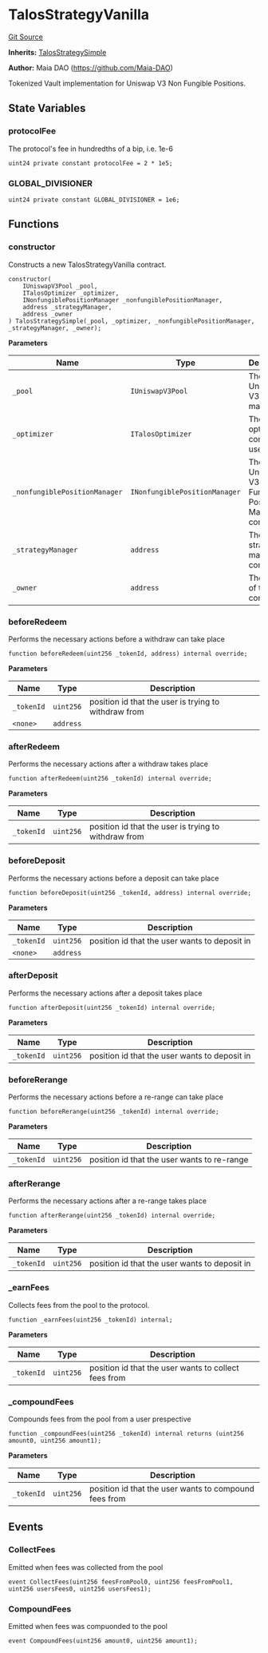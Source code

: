 # TalosStrategyVanilla
[Git Source](https://github.com/Maia-DAO/test-env-V2/blob/84b5f9e8695c91ddb02f27bb3dfb1c652f55ced4/talos/TalosStrategyVanilla.sol)

**Inherits:**
[TalosStrategySimple](/talos/strategies/TalosStrategySimple.sol/abstract.TalosStrategySimple.md)

**Author:**
Maia DAO (https://github.com/Maia-DAO)

Tokenized Vault implementation for Uniswap V3 Non Fungible Positions.


## State Variables
### protocolFee
The protocol's fee in hundredths of a bip, i.e. 1e-6


```solidity
uint24 private constant protocolFee = 2 * 1e5;
```


### GLOBAL_DIVISIONER

```solidity
uint24 private constant GLOBAL_DIVISIONER = 1e6;
```


## Functions
### constructor

Constructs a new TalosStrategyVanilla contract.


```solidity
constructor(
    IUniswapV3Pool _pool,
    ITalosOptimizer _optimizer,
    INonfungiblePositionManager _nonfungiblePositionManager,
    address _strategyManager,
    address _owner
) TalosStrategySimple(_pool, _optimizer, _nonfungiblePositionManager, _strategyManager, _owner);
```
**Parameters**

|Name|Type|Description|
|----|----|-----------|
|`_pool`|`IUniswapV3Pool`|The Uniswap V3 pool to manage.|
|`_optimizer`|`ITalosOptimizer`|The optimizer contract to use.|
|`_nonfungiblePositionManager`|`INonfungiblePositionManager`|The Uniswap V3 Non Fungible Position Manager contract.|
|`_strategyManager`|`address`|The strategy manager contract.|
|`_owner`|`address`|The owner of the contract.|


### beforeRedeem

Performs the necessary actions before a withdraw can take place


```solidity
function beforeRedeem(uint256 _tokenId, address) internal override;
```
**Parameters**

|Name|Type|Description|
|----|----|-----------|
|`_tokenId`|`uint256`|position id that the user is trying to withdraw from|
|`<none>`|`address`||


### afterRedeem

Performs the necessary actions after a withdraw takes place


```solidity
function afterRedeem(uint256 _tokenId) internal override;
```
**Parameters**

|Name|Type|Description|
|----|----|-----------|
|`_tokenId`|`uint256`|position id that the user is trying to withdraw from|


### beforeDeposit

Performs the necessary actions before a deposit can take place


```solidity
function beforeDeposit(uint256 _tokenId, address) internal override;
```
**Parameters**

|Name|Type|Description|
|----|----|-----------|
|`_tokenId`|`uint256`|position id that the user wants to deposit in|
|`<none>`|`address`||


### afterDeposit

Performs the necessary actions after a deposit takes place


```solidity
function afterDeposit(uint256 _tokenId) internal override;
```
**Parameters**

|Name|Type|Description|
|----|----|-----------|
|`_tokenId`|`uint256`|position id that the user wants to deposit in|


### beforeRerange

Performs the necessary actions before a re-range can take place


```solidity
function beforeRerange(uint256 _tokenId) internal override;
```
**Parameters**

|Name|Type|Description|
|----|----|-----------|
|`_tokenId`|`uint256`|position id that the user wants to re-range|


### afterRerange

Performs the necessary actions after a re-range takes place


```solidity
function afterRerange(uint256 _tokenId) internal override;
```
**Parameters**

|Name|Type|Description|
|----|----|-----------|
|`_tokenId`|`uint256`|position id that the user wants to deposit in|


### _earnFees

Collects fees from the pool to the protocol.


```solidity
function _earnFees(uint256 _tokenId) internal;
```
**Parameters**

|Name|Type|Description|
|----|----|-----------|
|`_tokenId`|`uint256`|position id that the user wants to collect fees from|


### _compoundFees

Compounds fees from the pool from a user prespective


```solidity
function _compoundFees(uint256 _tokenId) internal returns (uint256 amount0, uint256 amount1);
```
**Parameters**

|Name|Type|Description|
|----|----|-----------|
|`_tokenId`|`uint256`|position id that the user wants to compound fees from|


## Events
### CollectFees
Emitted when fees was collected from the pool


```solidity
event CollectFees(uint256 feesFromPool0, uint256 feesFromPool1, uint256 usersFees0, uint256 usersFees1);
```

### CompoundFees
Emitted when fees was compuonded to the pool


```solidity
event CompoundFees(uint256 amount0, uint256 amount1);
```

